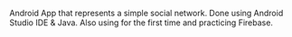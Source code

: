 Android App that represents a simple social network. Done using Android Studio IDE & Java. Also using for the first time and practicing Firebase.
